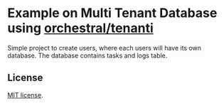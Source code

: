 # Example on Multi Tenant Database using [orchestral/tenanti](https://github.com/orchestral/tenanti)

Simple project to create users, where each users will have its own database. The database contains tasks and logs table.

## License

[MIT license](http://opensource.org/licenses/MIT).
